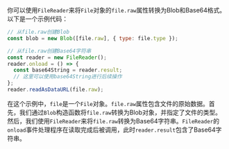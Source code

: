 你可以使用`FileReader`来将`File`对象的`file.raw`属性转换为Blob和Base64格式。以下是一个示例代码：

```javascript
// 从file.raw创建Blob
const blob = new Blob([file.raw], { type: file.type });

// 从file.raw创建Base64字符串
const reader = new FileReader();
reader.onload = () => {
  const base64String = reader.result;
  // 这里可以使用base64String进行后续操作
};
reader.readAsDataURL(file.raw);
```

在这个示例中，`file`是一个`File`对象。`file.raw`属性包含文件的原始数据。首先，我们通过`Blob`构造函数将`file.raw`转换为Blob对象，并指定了文件的类型。然后，我们使用`FileReader`来将`file.raw`转换为Base64字符串。`FileReader`的`onload`事件处理程序在读取完成后被调用，此时`reader.result`包含了Base64字符串。
